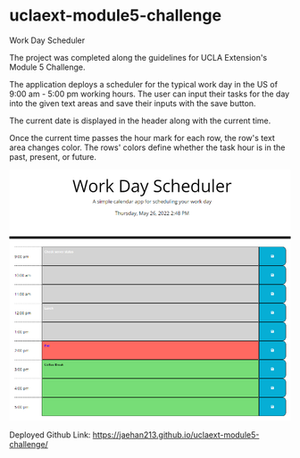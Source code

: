 # uclaext-module5-challenge
Work Day Scheduler

The project was completed along the guidelines for UCLA Extension's Module 5 Challenge.

The application deploys a scheduler for the typical work day in the US of 9:00 am - 5:00 pm working hours. The user can input their tasks for the day into the given text areas and save their inputs with the save button.

The current date is displayed in the header along with the current time. 

Once the current time passes the hour mark for each row, the row's text area changes color. The rows' colors define whether the task hour is in the past, present, or future. 

![Module 5 Preview](/assets/module5_preview.PNG)


Deployed Github Link: 
https://jaehan213.github.io/uclaext-module5-challenge/
